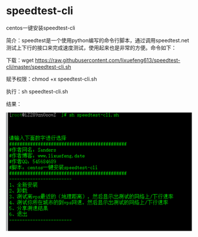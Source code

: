 # speedtest-cli
centos一键安装speedtest-cli

简介：speedtest是一个使用python编写的命令行脚本，通过调用speedtest.net测试上下行的接口来完成速度测试，使用起来也是非常的方便。命令如下：

下载：wget https://raw.githubusercontent.com/lixuefeng613/speedtest-cli/master/speedtest-cli.sh

赋予权限：chmod +x speedtest-cli.sh

执行：sh speedtest-cli.sh

结果：


![image](https://raw.githubusercontent.com/lixuefeng613/speedtest-cli/master/result.png)

